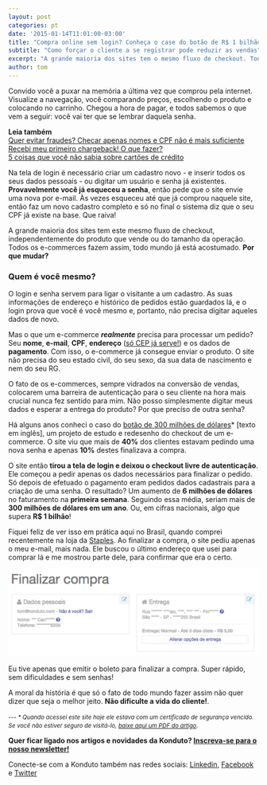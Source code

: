 ```yaml
---
layout: post
categories: pt
date: '2015-01-14T11:01:00-03:00'
title: "Compra online sem login? Conheça o case do botão de R$ 1 bilhão"
subtitle: "Como forçar o cliente a se registrar pode reduzir as vendas"
excerpt: "A grande maioria dos sites tem o mesmo fluxo de checkout. Todos os e-commerces fazem assim, todo mundo já está acostumado. Por que mudar?"
author: tom
---
```

Convido você a puxar na memória a última vez que comprou pela internet. Visualize a navegação, você comparando preços, escolhendo o produto e colocando no carrinho. Chegou a hora de pagar, e todos sabemos o que vem a seguir: você vai ter que se lembrar daquela senha.

**Leia também**  
[Quer evitar fraudes? Checar apenas nomes e CPF não é mais suficiente](https://blog.konduto.com/pt/2014/10/porque-checar-apenas-nome-e-cpf-ja-nao-e-suficiente-na-analise-manual?utm_source=konduto&utm_medium=blog&utm_campaign=conteudo)  
[Recebi meu primeiro chargeback! O que fazer?](https://blog.konduto.com/pt/2014/09/o-que-fazer-quando-recebe-o-primeiro-chargeback?utm_source=konduto&utm_medium=blog&utm_campaign=conteudo)  
[5 coisas que você não sabia sobre cartões de crédito](https://blog.konduto.com/pt/2014/09/5-coisas-que-voce-nao-sabia-sobre-cartao-de-credito?utm_source=konduto&utm_medium=blog&utm_campaign=conteudo)  

Na tela de login é necessário criar um cadastro novo - e inserir todos os seus dados pessoais - ou digitar um usuário e senha já existentes. **Provavelmente você já esqueceu a senha**, então pede que o site envie uma nova por e-mail. Às vezes esqueceu até que já comprou naquele site, então faz um novo cadastro completo e só no final o sistema diz que o seu CPF já existe na base. Que raiva!

A grande maioria dos sites tem este mesmo fluxo de checkout, independentemente do produto que vende ou do tamanho da operação. Todos os e-commerces fazem assim, todo mundo já está acostumado. **Por que mudar?**

### Quem é você mesmo?

O login e senha servem para ligar o visitante a um cadastro. As suas informações de endereço e histórico de pedidos estão guardados lá, e o login prova que você é você mesmo e, portanto, não precisa digitar aqueles dados de novo.

Mas o que um e-commerce **_realmente_** precisa para processar um pedido? Seu **nome**, **e-mail**, **CPF**, **endereço** ([só CEP já serve!](http://cepfacil.com.br/)) e os dados de **pagamento**. Com isso, o e-commerce já consegue enviar o produto. O site não precisa do seu estado civil, do seu sexo, da sua data de nascimento e nem do seu RG.

O fato de os e-commerces, sempre vidrados na conversão de vendas, colocarem uma barreira de autenticação para o seu cliente na hora mais crucial nunca fez sentido para mim. Não posso simplesmente digitar meus dados e esperar a entrega do produto? Por que preciso de outra senha?

Há alguns anos conheci o caso do [botão de 300 milhões de dólares](http://www.uie.com/articles/three_hund_million_button/)* [texto em inglês], um projeto de estudo e redesenho do checkout de um e-commerce. O site viu que mais de **40%** dos clientes estavam pedindo uma nova senha e apenas **10%** destes finalizava a compra.

O site então **tirou a tela de login e deixou o checkout livre de autenticação**. Ele começou a pedir apenas os dados necessários para  finalizar o pedido. Só depois de efetuado o pagamento eram pedidos dados cadastrais para a criação de uma senha. O resultado? Um aumento de **6 milhões de dólares** no faturamento na **primeira semana**. Seguindo essa média, seriam mais de **300 milhões de dólares em um ano**. Ou, em cifras nacionais, algo que supera **R$ 1 bilhão**!

Fiquei feliz de ver isso em prática aqui no Brasil, quando comprei recentemente na loja da [Staples](http://www.staples.com.br/). Ao finalizar a compra, o site pediu apenas o meu e-mail, mais nada. Ele buscou o último endereço que usei para comprar lá e me mostrou parte dele, para confirmar que era o certo.

![Checkout Staples](/images/tinha-uma-senha-checkout-staples.png)

Eu tive apenas que emitir o boleto para finalizar a compra. Super rápido, sem dificuldades e sem senhas!

A moral da história é que só o fato de todo mundo fazer assim não quer dizer que seja o melhor jeito. **Não dificulte a vida do cliente!**.

<small>---
_* Quando acessei este site hoje ele estava com um certificado de segurança vencido. Se você não estiver seguro de visitá-lo, <a href="https://s3.amazonaws.com/f.cl.ly/items/3u0x3z003S1J2u1E3121/The%20$300%20Million%20Button.pdf">baixe aqui um PDF do artigo</a>._</small>

**Quer ficar ligado nos artigos e novidades da Konduto? [Inscreva-se para o nosso newsletter!](http://eepurl.com/2jpuz)**

Conecte-se com a Konduto também nas redes sociais: [Linkedin](https://www.linkedin.com/company/konduto), [Facebook](https://www.facebook.com/konduto) e [Twitter](https://twitter.com/KondutoBR)